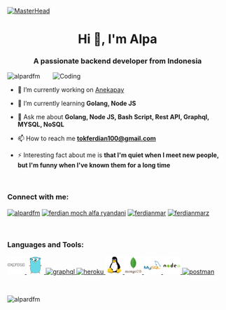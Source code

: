[![MasterHead](https://img.freepik.com/premium-vector/back-end-developer-typographic-header-software-development_277904-18665.jpg?w=2000)](#)
<h1 align="center">Hi 👋, I'm Alpa</h1>
<h3 align="center">A passionate backend developer from Indonesia</h3>
<img align="right" alt="Coding" width="400" src="https://camo.githubusercontent.com/cae12fddd9d6982901d82580bdf321d81fb299141098ca1c2d4891870827bf17/68747470733a2f2f6d69726f2e6d656469756d2e636f6d2f6d61782f313336302f302a37513379765349765f7430696f4a2d5a2e676966">

<p align="left"> <img src="https://komarev.com/ghpvc/?username=alpardfm&label=Profile%20views&color=0e75b6&style=flat" alt="alpardfm" /> </p>

- 🔭 I’m currently working on [Anekapay](https://play.google.com/store/apps/details?id=com.anekapay.kiosaneka)

- 🌱 I’m currently learning **Golang, Node JS**

- 💬 Ask me about **Golang, Node JS, Bash Script, Rest API, Graphql, MYSQL, NoSQL**

- 📫 How to reach me **tokferdian100@gmail.com**

- ⚡ Interesting fact about me is **that I'm quiet when I meet new people, but I'm funny when I've known them for a long time**
<br>
<h3 align="left">Connect with me:</h3>
<p align="left">
<a href="https://twitter.com/alpardfm" target="blank"><img align="center" src="https://raw.githubusercontent.com/rahuldkjain/github-profile-readme-generator/master/src/images/icons/Social/twitter.svg" alt="alpardfm" height="30" width="40" /></a>
<a href="https://id.linkedin.com/in/ferdian-moch-alfa-ryandani-928b00235?original_referer=https%3A%2F%2Fwww.google.com%2F" target="blank"><img align="center" src="https://raw.githubusercontent.com/rahuldkjain/github-profile-readme-generator/master/src/images/icons/Social/linked-in-alt.svg" alt="ferdian moch alfa ryandani" height="30" width="40" /></a>
<a href="https://fb.com/ferdianmar" target="blank"><img align="center" src="https://raw.githubusercontent.com/rahuldkjain/github-profile-readme-generator/master/src/images/icons/Social/facebook.svg" alt="ferdianmar" height="30" width="40" /></a>
<a href="https://instagram.com/alpardfm" target="blank"><img align="center" src="https://raw.githubusercontent.com/rahuldkjain/github-profile-readme-generator/master/src/images/icons/Social/instagram.svg" alt="ferdianmarz" height="30" width="40" /></a>
</p>
<br>
<h3 align="left">Languages and Tools:</h3>
<p align="left"> <a href="https://expressjs.com" target="_blank" rel="noreferrer"> <img src="https://raw.githubusercontent.com/devicons/devicon/master/icons/express/express-original-wordmark.svg" alt="express" width="40" height="40"/> </a> <a href="https://golang.org" target="_blank" rel="noreferrer"> <img src="https://raw.githubusercontent.com/devicons/devicon/master/icons/go/go-original.svg" alt="go" width="40" height="40"/> </a> <a href="https://graphql.org" target="_blank" rel="noreferrer"> <img src="https://www.vectorlogo.zone/logos/graphql/graphql-icon.svg" alt="graphql" width="40" height="40"/> </a> <a href="https://heroku.com" target="_blank" rel="noreferrer"> <img src="https://www.vectorlogo.zone/logos/heroku/heroku-icon.svg" alt="heroku" width="40" height="40"/> </a> <a href="https://www.linux.org/" target="_blank" rel="noreferrer"> <img src="https://raw.githubusercontent.com/devicons/devicon/master/icons/linux/linux-original.svg" alt="linux" width="40" height="40"/> </a> <a href="https://www.mongodb.com/" target="_blank" rel="noreferrer"> <img src="https://raw.githubusercontent.com/devicons/devicon/master/icons/mongodb/mongodb-original-wordmark.svg" alt="mongodb" width="40" height="40"/> </a> <a href="https://www.mysql.com/" target="_blank" rel="noreferrer"> <img src="https://raw.githubusercontent.com/devicons/devicon/master/icons/mysql/mysql-original-wordmark.svg" alt="mysql" width="40" height="40"/> </a> <a href="https://nodejs.org" target="_blank" rel="noreferrer"> <img src="https://raw.githubusercontent.com/devicons/devicon/master/icons/nodejs/nodejs-original-wordmark.svg" alt="nodejs" width="40" height="40"/> </a> <a href="https://postman.com" target="_blank" rel="noreferrer"> <img src="https://www.vectorlogo.zone/logos/getpostman/getpostman-icon.svg" alt="postman" width="40" height="40"/> </a> </p>
<br>
<p><img align="center" src="https://github-readme-stats.vercel.app/api?username=alpardfm&show_icons=true&locale=en" alt="alpardfm" /></p>


